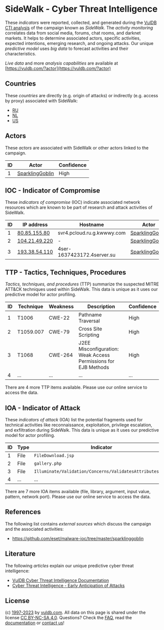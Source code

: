 # SideWalk - Cyber Threat Intelligence

These _indicators_ were reported, collected, and generated during the [VulDB CTI analysis](https://vuldb.com/?kb.cti) of the campaign known as _SideWalk_. The _activity monitoring_ correlates data from social media, forums, chat rooms, and darknet markets. It helps to determine associated actors, specific activities, expected intentions, emerging research, and ongoing attacks. Our unique _predictive model_ uses _big data_ to forecast activities and their characteristics.

_Live data_ and more _analysis capabilities_ are available at [https://vuldb.com/?actor](https://vuldb.com/?actor)

## Countries

These _countries_ are directly (e.g. origin of attacks) or indirectly (e.g. access by proxy) associated with SideWalk:

* [RU](https://vuldb.com/?country.ru)
* [NL](https://vuldb.com/?country.nl)
* [US](https://vuldb.com/?country.us)

## Actors

These _actors_ are associated with SideWalk or other actors linked to the campaign.

ID | Actor | Confidence
-- | ----- | ----------
1 | [SparklingGoblin](https://vuldb.com/?actor.sparklinggoblin) | High

## IOC - Indicator of Compromise

These _indicators of compromise_ (IOC) indicate associated network resources which are known to be part of research and attack activities of SideWalk.

ID | IP address | Hostname | Actor | Confidence
-- | ---------- | -------- | ----- | ----------
1 | [80.85.155.80](https://vuldb.com/?ip.80.85.155.80) | svr4.pcloud.ru.g.kwwwy.com | [SparklingGoblin](https://vuldb.com/?actor.sparklinggoblin) | High
2 | [104.21.49.220](https://vuldb.com/?ip.104.21.49.220) | - | [SparklingGoblin](https://vuldb.com/?actor.sparklinggoblin) | High
3 | [193.38.54.110](https://vuldb.com/?ip.193.38.54.110) | 4ser-1637423172.4server.su | [SparklingGoblin](https://vuldb.com/?actor.sparklinggoblin) | High

## TTP - Tactics, Techniques, Procedures

_Tactics, techniques, and procedures_ (TTP) summarize the suspected MITRE ATT&CK techniques used within SideWalk. This data is unique as it uses our predictive model for actor profiling.

ID | Technique | Weakness | Description | Confidence
-- | --------- | -------- | ----------- | ----------
1 | T1006 | CWE-22 | Pathname Traversal | High
2 | T1059.007 | CWE-79 | Cross Site Scripting | High
3 | T1068 | CWE-264 | J2EE Misconfiguration: Weak Access Permissions for EJB Methods | High
4 | ... | ... | ... | ...

There are 4 more TTP items available. Please use our online service to access the data.

## IOA - Indicator of Attack

These _indicators of attack_ (IOA) list the potential fragments used for technical activities like reconnaissance, exploitation, privilege escalation, and exfiltration during SideWalk. This data is unique as it uses our predictive model for actor profiling.

ID | Type | Indicator | Confidence
-- | ---- | --------- | ----------
1 | File | `FileDownload.jsp` | High
2 | File | `gallery.php` | Medium
3 | File | `Illuminate/Validation/Concerns/ValidatesAttributes.php` | High
4 | ... | ... | ...

There are 7 more IOA items available (file, library, argument, input value, pattern, network port). Please use our online service to access the data.

## References

The following list contains _external sources_ which discuss the campaign and the associated activities:

* https://github.com/eset/malware-ioc/tree/master/sparklinggoblin

## Literature

The following _articles_ explain our unique predictive cyber threat intelligence:

* [VulDB Cyber Threat Intelligence Documentation](https://vuldb.com/?kb.cti)
* [Cyber Threat Intelligence - Early Anticipation of Attacks](https://www.scip.ch/en/?labs.20201022)

## License

(c) [1997-2023](https://vuldb.com/?kb.changelog) by [vuldb.com](https://vuldb.com/?kb.about). All data on this page is shared under the license [CC BY-NC-SA 4.0](https://creativecommons.org/licenses/by-nc-sa/4.0/). Questions? Check the [FAQ](https://vuldb.com/?kb.faq), read the [documentation](https://vuldb.com/?kb) or [contact us](https://vuldb.com/?contact)!
